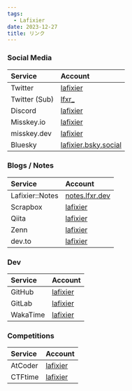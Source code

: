 ```yaml
---
tags:
  - Lafixier
date: 2023-12-27
title: リンク
---
```

### Social Media
| Service       | Account                                                          |
| :------------ | :--------------------------------------------------------------- |
| Twitter       | [lafixier](https://twitter.com/lafixier)                         |
| Twitter (Sub) | [lfxr_](https://twitter.com/lfxr_)                               |
| Discord       | [lafixier](https://discordapp.com/users/873474894032146453) |
| Misskey.io    | [lafixier](https://misskey.io/@lafixier)                         |
| misskey.dev   | [lafixier](https://misskey.dev/@lafixier)                        |
| Bluesky | [lafixier.bsky.social](https://bsky.app/profile/lafixier.bsky.social)
### Blogs / Notes
| Service  | Account                                  |
| :------- | :--------------------------------------- |
| Lafixier::Notes | [notes.lfxr.dev](https://notes.lfxr.dev/)
| Scrapbox | [lafixier](https://scrapbox.io/lafixier) |
| Qiita    | [lafixier](https://qiita.com/lafixier)   |
| Zenn     | [lafixier](https://zenn.dev/lafixier)    |
| dev.to   | [lafixier](https://dev.to/lafixier)      |
### Dev
| Service    | Account                                    |
| :--------- | :----------------------------------------- |
| GitHub     | [lafixier](https://github.com/lafixier)    |
| GitLab     | [lafixier](https://gitlab.com/lafixier)    |
| WakaTime   | [lafixier](https://wakatime.com/@lafixier) |
### Competitions
| Service | Account                                       |
| :------ | :-------------------------------------------- |
| AtCoder | [lafixier](https://atcoder.jp/users/lafixier) |                    
| CTFtime | [lafixier](https://ctftime.org/team/179539)   |